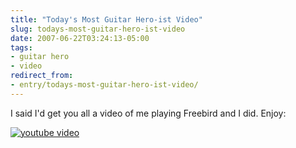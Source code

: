 ```yaml
---
title: "Today's Most Guitar Hero-ist Video"
slug: todays-most-guitar-hero-ist-video
date: 2007-06-22T03:24:13-05:00
tags:
- guitar hero
- video
redirect_from:
- entry/todays-most-guitar-hero-ist-video/
---
```

I said I'd get you all a video of me playing Freebird and I did. Enjoy:

[![youtube video](https://img.youtube.com/vi/91BCwCT7nzQ/0.jpg)](https://www.youtube.com/watch?v=91BCwCT7nzQ&youtube-thumb)
